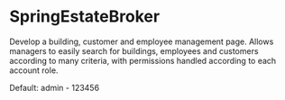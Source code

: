 # SpringEstateBroker

Develop a building, customer and employee management page. Allows managers to easily search for buildings, employees and customers according to many criteria, with permissions handled according to each account role.

Default: admin - 123456
